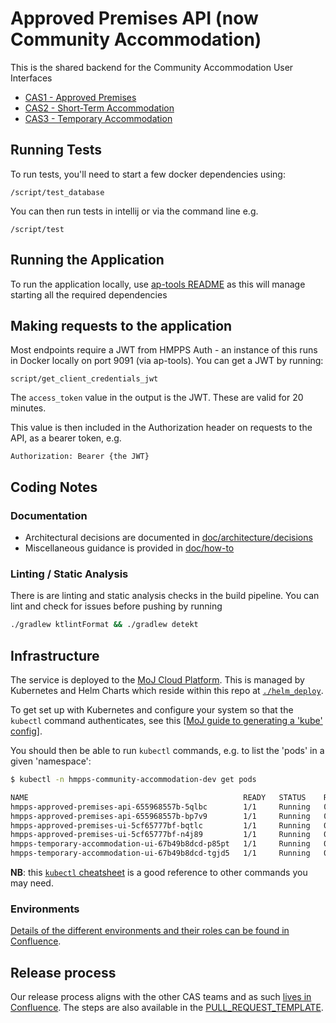 # Approved Premises API (now Community Accommodation)

This is the shared backend for the Community Accommodation User Interfaces

- [CAS1 - Approved Premises](https://github.com/ministryofjustice/hmpps-approved-premises-ui)
- [CAS2 - Short-Term Accommodation](https://github.com/ministryofjustice/hmpps-community-accommodation-tier-2-ui)
- [CAS3 - Temporary Accommodation ](https://github.com/ministryofjustice/hmpps-temporary-accommodation-ui)

## Running Tests

To run tests, you'll need to start a few docker dependencies using:

```shell
/script/test_database
```

You can then run tests in intellij or via the command line e.g.

```shell
/script/test
```

## Running the Application

To run the application locally, use [ap-tools README](https://github.com/ministryofjustice/hmpps-approved-premises-tools/blob/main/README.md) as this will manage starting all the required dependencies

## Making requests to the application

Most endpoints require a JWT from HMPPS Auth - an instance of this runs in Docker locally on port 9091 (via ap-tools). You can get a JWT by running:

```
script/get_client_credentials_jwt
```

The `access_token` value in the output is the JWT.  These are valid for 20 minutes.

This value is then included in the Authorization header on requests to the API, as a bearer token, e.g.

```
Authorization: Bearer {the JWT}
```

## Coding Notes

### Documentation

* Architectural decisions are documented in [doc/architecture/decisions](doc/architecture/decisions)
* Miscellaneous guidance is provided in [doc/how-to](doc/how-to)

### Linting / Static Analysis

There is are linting and static analysis checks in the build pipeline. You can lint and check for issues before pushing by running

```bash
./gradlew ktlintFormat && ./gradlew detekt
```

## Infrastructure

The service is deployed to the [MoJ Cloud Platform](https://user-guide.cloud-platform.service.justice.gov.uk). This is 
managed by Kubernetes and Helm Charts which reside within this repo at [`./helm_deploy`](./helm_deploy/approved-premises-api/).

To get set up with Kubernetes and configure your system so that the `kubectl` command authenticates, see this 
[[MoJ guide to generating a 'kube' config](https://user-guide.cloud-platform.service.justice.gov.uk/documentation/getting-started/kubectl-config.html#generating-a-kubeconfig-file)].

You should then be able to run `kubectl` commands, e.g. to list the 'pods' in a given 'namespace':

```bash
$ kubectl -n hmpps-community-accommodation-dev get pods

NAME                                                READY   STATUS    RESTARTS   AGE
hmpps-approved-premises-api-655968557b-5qlbc        1/1     Running   0          83m
hmpps-approved-premises-api-655968557b-bp7v9        1/1     Running   0          83m
hmpps-approved-premises-ui-5cf65777bf-bqtlc         1/1     Running   0          74m
hmpps-approved-premises-ui-5cf65777bf-n4j89         1/1     Running   0          74m
hmpps-temporary-accommodation-ui-67b49b8dcd-p85pt   1/1     Running   0          125m
hmpps-temporary-accommodation-ui-67b49b8dcd-tgjd5   1/1     Running   0          125m
```
**NB**: this [`kubectl` cheatsheet](https://kubernetes.io/docs/reference/kubectl/cheatsheet/) is a good reference to 
other commands you may need.

### Environments

[Details of the different environments and their roles can be found in
Confluence](https://dsdmoj.atlassian.net/wiki/spaces/AP/pages/4330226204/Environments).

## Release process

Our release process aligns with the other CAS teams and as such [lives in Confluence](https://dsdmoj.atlassian.net/wiki/spaces/AP/pages/4247847062/Release+process). The steps are also available in the [PULL_REQUEST_TEMPLATE](/.github/PULL_REQUEST_TEMPLATE.md#release-checklist).